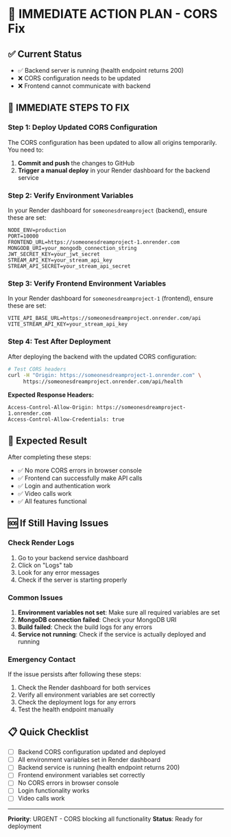 # 🚨 IMMEDIATE ACTION PLAN - CORS Fix

## ✅ Current Status
- ✅ Backend server is running (health endpoint returns 200)
- ❌ CORS configuration needs to be updated
- ❌ Frontend cannot communicate with backend

## 🔧 IMMEDIATE STEPS TO FIX

### Step 1: Deploy Updated CORS Configuration

The CORS configuration has been updated to allow all origins temporarily. You need to:

1. **Commit and push** the changes to GitHub
2. **Trigger a manual deploy** in your Render dashboard for the backend service

### Step 2: Verify Environment Variables

In your Render dashboard for `someonesdreamproject` (backend), ensure these are set:

```
NODE_ENV=production
PORT=10000
FRONTEND_URL=https://someonesdreamproject-1.onrender.com
MONGODB_URI=your_mongodb_connection_string
JWT_SECRET_KEY=your_jwt_secret
STREAM_API_KEY=your_stream_api_key
STREAM_API_SECRET=your_stream_api_secret
```

### Step 3: Verify Frontend Environment Variables

In your Render dashboard for `someonesdreamproject-1` (frontend), ensure these are set:

```
VITE_API_BASE_URL=https://someonesdreamproject.onrender.com/api
VITE_STREAM_API_KEY=your_stream_api_key
```

### Step 4: Test After Deployment

After deploying the backend with the updated CORS configuration:

```bash
# Test CORS headers
curl -H "Origin: https://someonesdreamproject-1.onrender.com" \
     https://someonesdreamproject.onrender.com/api/health
```

**Expected Response Headers:**
```
Access-Control-Allow-Origin: https://someonesdreamproject-1.onrender.com
Access-Control-Allow-Credentials: true
```

## 🎯 Expected Result

After completing these steps:
- ✅ No more CORS errors in browser console
- ✅ Frontend can successfully make API calls
- ✅ Login and authentication work
- ✅ Video calls work
- ✅ All features functional

## 🆘 If Still Having Issues

### Check Render Logs
1. Go to your backend service dashboard
2. Click on "Logs" tab
3. Look for any error messages
4. Check if the server is starting properly

### Common Issues
1. **Environment variables not set**: Make sure all required variables are set
2. **MongoDB connection failed**: Check your MongoDB URI
3. **Build failed**: Check the build logs for any errors
4. **Service not running**: Check if the service is actually deployed and running

### Emergency Contact
If the issue persists after following these steps:
1. Check the Render dashboard for both services
2. Verify all environment variables are set correctly
3. Check the deployment logs for any errors
4. Test the health endpoint manually

## 📋 Quick Checklist

- [ ] Backend CORS configuration updated and deployed
- [ ] All environment variables set in Render dashboard
- [ ] Backend service is running (health endpoint returns 200)
- [ ] Frontend environment variables set correctly
- [ ] No CORS errors in browser console
- [ ] Login functionality works
- [ ] Video calls work

---

**Priority**: URGENT - CORS blocking all functionality
**Status**: Ready for deployment
